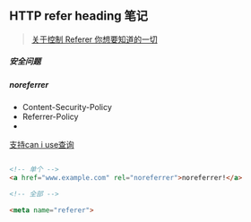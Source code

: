 ## HTTP refer heading 笔记

> [关于控制 Referer 你想要知道的一切](https://www.h5jun.com/post/everything-you-could-ever-want-to-know-and-more-about-controlling-the-referer-header-fastmail-blog.html)


##### 安全问题





##### noreferrer

- Content-Security-Policy
- Referrer-Policy
- 

[支持can i use查询](http://caniuse.com/#search=referer)

```html 

<!-- 单个 -->
<a href="www.example.com" rel="noreferrer">noreferrer!</a>

<!-- 全部 -->

<meta name="referer">


```

